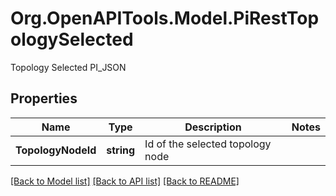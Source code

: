# Org.OpenAPITools.Model.PiRestTopologySelected
Topology Selected PI_JSON

## Properties

Name | Type | Description | Notes
------------ | ------------- | ------------- | -------------
**TopologyNodeId** | **string** | Id of the selected topology node | 

[[Back to Model list]](../README.md#documentation-for-models) [[Back to API list]](../README.md#documentation-for-api-endpoints) [[Back to README]](../README.md)


